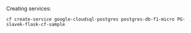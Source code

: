 Creating services:

```
cf create-service google-cloudsql-postgres postgres-db-f1-micro PG-slavek-flask-cf-sample
```
